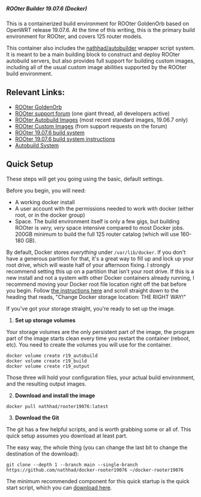 ##### ROOter Builder 19.07.6 (Docker)

This is a containerized build environment for ROOter GoldenOrb based on
OpenWRT release 19.07.6. At the time of this writing, this is the
primary build environment for ROOter, and covers 125 router models.

This container also includes the [nathhad/autobuilder](https://github.com/nathhad/autobuilder)
wrapper script system. It is meant to be a main building block to
construct and deploy ROOter autobuild servers, but also provides
full support for building custom images, including all of the usual
custom image abilities supported by the ROOter build environment.

## Relevant Links:

- [ROOter GoldenOrb](https://www.ofmodemsandmen.com/)
- [ROOter support forum](https://forums.whirlpool.net.au/thread/3vx1k1r3?p=-1#bottom) (one giant thread, all developers active)
- [ROOter Autobuild Images](http://www.aturnofthenut.com/autobuilds/) (most recent standard images, 19.06.7 only)
- [ROOter Custom Images](http://aturnofthenut.com/upload/) (from support requests on the forum)
- [ROOter 19.07.6 build system](https://github.com/ofmodemsandmen/RooterSource)
- [ROOter 19.07.6 build system instructions](http://www.aturnofthenut.com/builds/buildocs.pdf)
- [Autobuild System](https://github.com/nathhad/autobuilder)

## Quick Setup

These steps will get you going using the basic, default settings.

Before you begin, you will need:

- A working docker install
- A user account with the permissions needed to work with docker (either root, or in the docker group)
- Space. The build environment itself is only a few gigs, but building ROOter is *very, very* space intensive compared to most Docker jobs. 200GB minimum to build the full 125 router catalog (which will use 160-180 GB).

By default, Docker stores *everything* under `/var/lib/docker`. If you don't have a generous partition for that,
it's a great way to fill up and lock up your root drive, which will waste half of your afternoon fixing. I strongly
recommend setting this up on a partition that isn't your root drive. If this is a new install and not a system
with other Docker containers already running, I recommend moving your Docker root file location right off the bat
before you begin. Follow [the instructions here](https://evodify.com/change-docker-storage-location/) and scroll straight
down to the heading that reads, "Change Docker storage location: THE RIGHT WAY!"

If you've got your storage straight, you're ready to set up the image.

1. **Set up storage volumes**

Your storage volumes are the only persistent part of the image, the program part of the image starts
clean every time you restart the container (reboot, etc). You need to create the volumes you will
use for the container.

```
docker volume create r19_autobuild
docker volume create r19_build
docker volume create r19_output
```

Those three will hold your configuration files, your actual build environment, and the resulting output images.

2. **Download and install the image**

```
docker pull nathhad/rooter19076:latest
```

3. **Download the Git**

The git has a few helpful scripts, and is worth grabbing some or all of. This quick setup assumes
you download at least part.

The easy way, the whole thing (you can change the last bit to change the destination of the download):

```
git clone --depth 1 --branch main --single-branch https://github.com/nathhad/docker-rooter19076 ~/docker-rooter19076
```

The minimum recommended component for this quick startup is the quick start script, which you can
[download here](https://github.com/nathhad/docker-rooter19076/raw/main/simple-up.sh).


